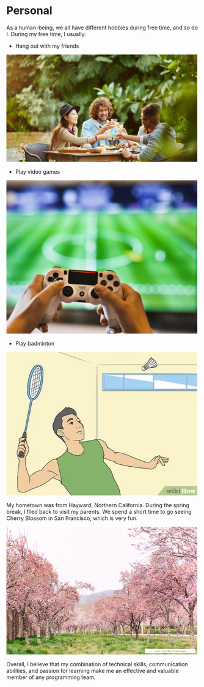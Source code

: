 # Personal

As a human-being, we all have different hobbies during free time, and so do I. During my free time, I usually:

- Hang out with my friends

<img src="IMG_1001.jpg" alt="IMG_1001" width="500"/>

- Play video games

<img src="IMG_1003.jpg" alt="IMG_1003" width="500"/>

- Play badminton

<img src="IMG_1002.jpg" alt="IMG_1002" width="500"/>

My hometown was from Hayward, Northern California. During the spring break, I flied back to visit my parents. 
We spend a short time to go seeing Cherry Blossom in San Francisco, which is very fun. 

<img src="IMG_1004.jpg" alt="IMG_1002" width="500"/>

Overall, I believe that my combination of technical skills, communication abilities, and passion for learning make me an effective and valuable member of any programming team.
